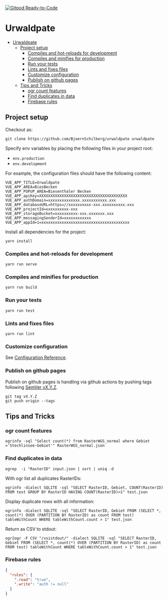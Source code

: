 [![Gitpod Ready-to-Code](https://img.shields.io/badge/Gitpod-Ready--to--Code-blue?logo=gitpod)](https://gitpod.io/#https://github.com/BjoernSchilberg/urwaldpate)

# Urwaldpate

- [Urwaldpate](#urwaldpate)
  - [Project setup](#project-setup)
    - [Compiles and hot-reloads for development](#compiles-and-hot-reloads-for-development)
    - [Compiles and minifies for production](#compiles-and-minifies-for-production)
    - [Run your tests](#run-your-tests)
    - [Lints and fixes files](#lints-and-fixes-files)
    - [Customize configuration](#customize-configuration)
    - [Publish on github pages](#publish-on-github-pages)
  - [Tips and Tricks](#tips-and-tricks)
    - [ogr count features](#ogr-count-features)
    - [Find duplicates in data](#find-duplicates-in-data)
    - [Firebase rules](#firebase-rules)

## Project setup

Checkout as:

```shell
git clone https://github.com/BjoernSchilberg/urwaldpate urwaldpate
```


Specify env variables by placing the following files in your project root:

- `env.production`
- `env.development`

For example, the configuration files should have the following content:

```shell
VUE_APP_TITLE=Urwaldpate
VUE_APP_AREA=BiesBecken
VUE_APP_POPUP_AREA=Biesenthaler Becken
VUE_APP_apiKey=XXXXXXXXXXXXXXXXXXXXXXXXXXXXXXXXXXXXXXX
VUE_APP_authDomain=xxxxxxxxxxxxxx.xxxxxxxxxxx.xxx
VUE_APP_databaseURL=https=//xxxxxxxxxx-xxx.xxxxxxxxxx.xxx
VUE_APP_projectId=xxxxxxxxxx-xxx
VUE_APP_storageBucket=xxxxxxxxxx-xxx.xxxxxxx.xxx
VUE_APP_messagingSenderId=xxxxxxxxxxxx
VUE_APP_appId=1=xxxxxxxxxxxxxxxxxxxxxxxxxxxxxxxxxxxxxxx
```

Install all dependencies for the project:

```shell
yarn install
```

### Compiles and hot-reloads for development

```shell
yarn run serve
```

### Compiles and minifies for production

```shell
yarn run build
```

### Run your tests

```shell
yarn run test
```

### Lints and fixes files

```shell
yarn run lint
```

### Customize configuration

See [Configuration Reference](https://cli.vuejs.org/config/).

### Publish on github pages

Publish on github pages is handling via github actions by pushing tags
following [SemVer vX.Y.Z](https://semver.org/).

```shell
git tag vX.Y.Z
git push origin --tags
```

## Tips and Tricks

### ogr count features

```shell
ogrinfo -sql "Select count(*) from RasterWGS_normal where Gebiet ='Stechlinsee-Gebiet'" RasterWGS_normal.json
```

### Find duplicates in data

```shell
egrep  -i "RasterID" input.json | sort | uniq -d
````

With ogr list all duplicates RasterIDs:

```shell
ogrinfo -dialect SQLITE -sql "SELECT RasterID, Gebiet, COUNT(RasterID) FROM test GROUP BY RasterID HAVING COUNT(RasterID)>1" test.json
```

Display duplicate rows with all information:

```shell
ogrinfo -dialect SQLITE -sql "SELECT RasterID, Gebiet FROM (SELECT *, count(*) OVER (PARTITION BY RasterID) as count FROM test) tableWithCount WHERE tableWithCount.count > 1" test.json
````

Return as CSV to stdout:

```shell
ogr2ogr -F CSV "/vsistdout/" -dialect SQLITE -sql "SELECT RasterID, Gebiet FROM (SELECT *, count(*) OVER (PARTITION BY RasterID) as count FROM test) tableWithCount WHERE tableWithCount.count > 1" test.json
```

### Firebase rules

```json
{
  "rules": {
    ".read": "true",
    ".write": "auth != null"
  }
}
```

